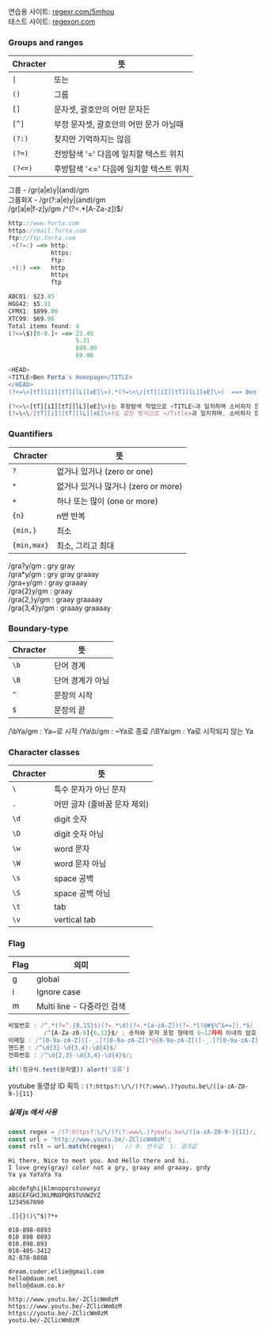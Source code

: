 연습용 사이트: [regexr.com/5mhou](https://regexr.com/5ml92)  
테스트 사이트: [regexon.com](https://regexone.com)

### Groups and ranges

| Chracter | 뜻                                     |
| -------- | -------------------------------------- |
| `\|`     | 또는                                   |
| `()`     | 그룹                                   |
| `[]`     | 문자셋, 괄호안의 어떤 문자든           |
| `[^]`    | 부정 문자셋, 괄호안의 어떤 문가 아닐때 |
| `(?:)`   | 찾지만 기억하지는 않음                 |
| `(?=)`   | 전방탐색 '=' 다음에 일치할 텍스트 위치  |
| `(?<=)`   | 후방탐색 '<=' 다음에 일치할 텍스트 위치  |

그룹 - /gr(a|e)y|(and)/gm  
그룹화X - /gr(?:a|e)y|(and)/gm  
/gr[a|e|f-z]y/gm
/^(?=.*[A-Za-z])$/
```js
http://www.forta.com
https://mail.forta.com
ftp://ftp.forta.com
.+(?=:) ==> http:
            https:
            ftp:
.+(:) ==>   http
            https
            ftp 

ABC01: $23.45
HGG42: $5.31
CFMX1: $899.00
XTC99: $69.96
Total items found: 4
(?<=\$)[0-9.]+ ==> 23.45
                   5.31
                   899.00
                   69.96

<HEAD>
<TITLE>Ben Forta`s Homepage</TITLE>
</HEAD>
(?<=\<[tT][iI][tT][lL][eE]\>).*(?=\<\/[tT][iI][tT][lL][eE]\>)  ==> Ben Forta`s Homepage

(?<=\<[tT][iI][tT][lL][eE]\>)는 후방탐색 작업으로 <TITLE>과 일치하며 소비하지 않습니다..   
(?=\<\/[tT][iI][tT][lL][eE]\>)도 같은 방식으로 </Title>과 일치하며, 소비하지 않습니다. 따라서 제목 텍스트만 반환합니다  
```
### Quantifiers

| Chracter    | 뜻                                  |
| ----------- | ----------------------------------- |
| `?`         | 없거나 있거나 (zero or one)         |
| `*`         | 없거나 있거나 많거나 (zero or more) |
| `+`         | 하나 또는 많이 (one or more)        |
| `{n}`       | n번 반복                            |
| `{min,}`    | 최소                                |
| `{min,max}` | 최소, 그리고 최대                   |

/gra?y/gm : gry gray  
/gra*y/gm : gry gray graaay  
/gra+y/gm : gray graaay  
/gra{2}y/gm : graay  
/gra{2,}y/gm : graay graaaay  
/gra{3,4}y/gm : graaay graaaay  

### Boundary-type

| Chracter | 뜻               |
| -------- | ---------------- |
| `\b`     | 단어 경계        |
| `\B`     | 단어 경계가 아님 |
| `^`      | 문장의 시작      |
| `$`      | 문장의 끝        |

/\bYa/gm : Ya~로 시작
/Ya\b/gm : ~Ya로 종료
/\BYa/gm : Ya로 시작되지 않는 Ya

### Character classes

| Chracter | 뜻                           |
| -------- | ---------------------------- |
| `\`      | 특수 문자가 아닌 문자        |
| `.`      | 어떤 글자 (줄바꿈 문자 제외) |
| `\d`     | digit 숫자                   |
| `\D`     | digit 숫자 아님              |
| `\w`     | word 문자                    |
| `\W`     | word 문자 아님               |
| `\s`     | space 공백                   |
| `\S`     | space 공백 아님              |
| `\t`     | tab                         |
| `\v`     | vertical tab                |

### Flag
| Flag     | 의미                         |
| -------- | ---------------------------- |
| g        | global                       |
| i        | Ignore case                  |
| m        | Multi line - 다중라인 검색    |

```js
비밀번호 : /^.*(?=^.{8,15}$)(?=.*\d)(?=.*[a-zA-Z])(?=.*[!@#$%^&+=]).*$/ : 특수문자 / 문자 / 숫자 포함 형태의 8~15자리 이내의 암호 정규식
          /^[A-Za-z0-9]{6,12}$/ : 숫자와 문자 포함 형태의 6~12자리 이내의 암호 정규식
이메일 : /^[0-9a-zA-Z]([-_.]?[0-9a-zA-Z])*@[0-9a-zA-Z]([-_.]?[0-9a-zA-Z])*.[a-zA-Z]{2,3}$/i;
핸드폰 : /^\d{3}-\d{3,4}-\d{4}$/
전화번호 : /^\d{2,3}-\d{3,4}-\d{4}$/;

if(!정규식.test(문자열)) alert('오류')
```

youtube 동영상 ID 획득 : ```(?:https?:\/\/)?(?:www\.)?youtu.be\/([a-zA-Z0-9-]{11}```
##### 실제 js 에서 사용
```js
const regex = /(?:https?:\/\/)?(?:www\.)?youtu.be\/([a-zA-Z0-9-]{11}/;
const url = 'http://www.youtu.be/-ZClicWm0zM';
const rslt = url.match(regex);   // 0: 변수값  1: 결과값
```

```  
Hi there, Nice to meet you. And Hello there and hi.
I love grey(gray) color not a gry, graay and graaay. grdy
Ya ya YaYaYa Ya

abcdefghijklmnopqrstuvwxyz
ABSCEFGHIJKLMNOPQRSTUVWZYZ
1234567890

.[]{}()\^$|?*+

010-898-0893
010 898 0893
010.898.893
010-405-3412
02-878-8888

dream.coder.ellie@gmail.com
hello@daum.net
hello@daum.co.kr

http://www.youtu.be/-ZClicWm0zM
https://www.youtu.be/-ZClicWm0zM
https://youtu.be/-ZClicWm0zM
youtu.be/-ZClicWm0zM
```

